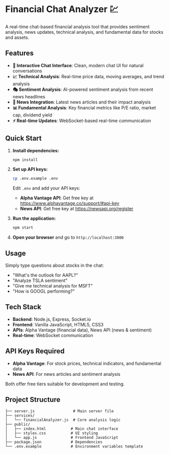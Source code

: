 # Financial Chat Analyzer 💹

A real-time chat-based financial analysis tool that provides sentiment analysis, news updates, technical analysis, and fundamental data for stocks and assets.

## Features

- **💬 Interactive Chat Interface**: Clean, modern chat UI for natural conversations
- **📈 Technical Analysis**: Real-time price data, moving averages, and trend analysis
- **🎭 Sentiment Analysis**: AI-powered sentiment analysis from recent news headlines
- **📰 News Integration**: Latest news articles and their impact analysis
- **📊 Fundamental Analysis**: Key financial metrics like P/E ratio, market cap, dividend yield
- **⚡ Real-time Updates**: WebSocket-based real-time communication

## Quick Start

1. **Install dependencies:**
   ```bash
   npm install
   ```

2. **Set up API keys:**
   ```bash
   cp .env.example .env
   ```
   Edit `.env` and add your API keys:
   - **Alpha Vantage API**: Get free key at https://www.alphavantage.co/support/#api-key
   - **News API**: Get free key at https://newsapi.org/register

3. **Run the application:**
   ```bash
   npm start
   ```

4. **Open your browser** and go to `http://localhost:3000`

## Usage

Simply type questions about stocks in the chat:
- "What's the outlook for AAPL?"
- "Analyze TSLA sentiment"
- "Give me technical analysis for MSFT"
- "How is GOOGL performing?"

## Tech Stack

- **Backend**: Node.js, Express, Socket.io
- **Frontend**: Vanilla JavaScript, HTML5, CSS3
- **APIs**: Alpha Vantage (financial data), News API (news & sentiment)
- **Real-time**: WebSocket communication

## API Keys Required

- **Alpha Vantage**: For stock prices, technical indicators, and fundamental data
- **News API**: For news articles and sentiment analysis

Both offer free tiers suitable for development and testing.

## Project Structure

```
├── server.js                 # Main server file
├── services/
│   └── financialAnalyzer.js  # Core analysis logic
├── public/
│   ├── index.html           # Main chat interface
│   ├── styles.css           # UI styling
│   └── app.js               # Frontend JavaScript
├── package.json             # Dependencies
└── .env.example             # Environment variables template
```
